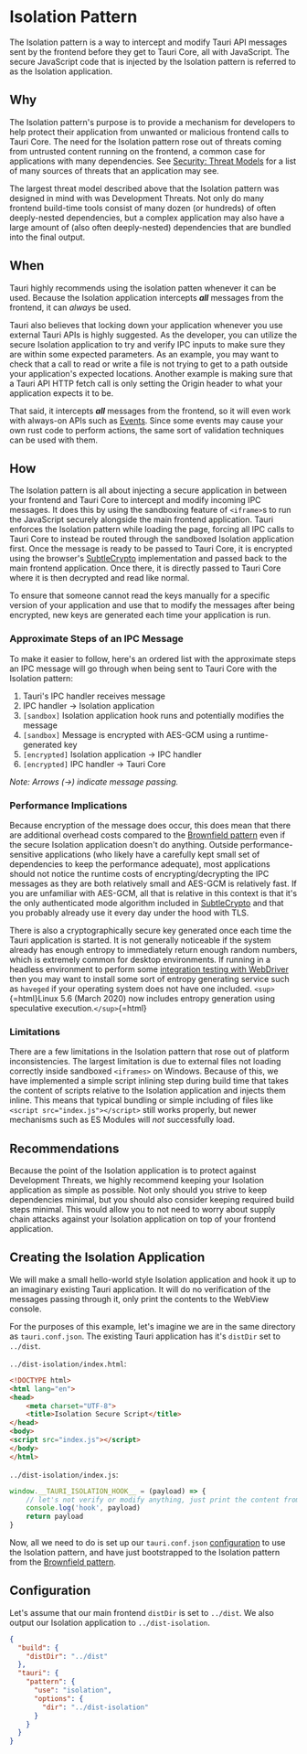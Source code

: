 # Isolation Pattern

The Isolation pattern is a way to intercept and modify Tauri API messages sent by the frontend before they get to Tauri
Core, all with JavaScript. The secure JavaScript code that is injected by the Isolation pattern is referred to as the
Isolation application.

## Why

The Isolation pattern's purpose is to provide a mechanism for developers to help protect their application from unwanted
or malicious frontend calls to Tauri Core. The need for the Isolation pattern rose out of threats coming from
untrusted content running on the frontend, a common case for applications with many dependencies. See
[Security: Threat Models] for a list of many sources of threats that an
application may see.

The largest threat model described above that the Isolation pattern was designed in mind with was Development Threats.
Not only do many frontend build-time tools consist of many dozen (or hundreds) of often deeply-nested dependencies, but
a complex application may also have a large amount of (also often deeply-nested) dependencies that are bundled into the
final output.

## When

Tauri highly recommends using the isolation patten whenever it can be used. Because the Isolation application intercepts
***all*** messages from the frontend, it can *always* be used.

Tauri also believes that locking down your application whenever you use external Tauri APIs is highly suggested.
As the developer, you can utilize the secure Isolation application to try and verify IPC inputs to make sure they are
within some expected parameters. As an example, you may want to check that a call to read or write a file is not trying
to get to a path outside your application's expected locations. Another example is making sure that a Tauri API HTTP
fetch call is only setting the Origin header to what your application expects it to be.

That said, it intercepts ***all*** messages from the frontend, so it will even work with always-on APIs such as
[Events]. Since some events may cause your own rust code to perform actions, the same sort of
validation techniques can be used with them.

## How

The Isolation pattern is all about injecting a secure application in between your frontend and Tauri Core to intercept
and modify incoming IPC messages. It does this by using the sandboxing feature of `<iframe>`s
to run the JavaScript securely alongside the main frontend application. Tauri enforces the Isolation pattern
while loading the page, forcing all IPC calls to Tauri Core to instead be routed through the sandboxed Isolation
application first. Once the message is ready to be passed to Tauri Core, it is encrypted using the browser's
[SubtleCrypto] implementation and passed back to the main
frontend application. Once there, it is directly passed to Tauri Core where it is then decrypted and read like normal.

To ensure that someone cannot read the keys manually for a specific version of your application and use that to modify
the messages after being encrypted, new keys are generated each time your application is run.

### Approximate Steps of an IPC Message

To make it easier to follow, here's an ordered list with the approximate steps an IPC message will go through when being
sent to Tauri Core with the Isolation pattern:

1.  Tauri's IPC handler receives message
2.  IPC handler -\> Isolation application
3.  `[sandbox]` Isolation application hook runs and potentially modifies the message
4.  `[sandbox]` Message is encrypted with AES-GCM using a runtime-generated key
5.  `[encrypted]` Isolation application -\> IPC handler
6.  `[encrypted]` IPC handler -\> Tauri Core

*Note: Arrows (-\>) indicate message passing.*

### Performance Implications

Because encryption of the message does occur, this does mean that there are additional overhead costs compared to the
[Brownfield pattern] even if the secure Isolation application doesn't do anything. Outside
performance-sensitive applications (who likely have a carefully kept small set of dependencies to keep the performance
adequate), most applications should not notice the runtime costs of encrypting/decrypting the IPC messages as they are
both relatively small and AES-GCM is relatively fast. If you are unfamiliar with AES-GCM, all that is relative in this
context is that it's the only authenticated mode algorithm included
in [SubtleCrypto]
and that you probably already use it every day under the hood with TLS.

There is also a cryptographically secure key generated once each time the Tauri application is started. It is not
generally noticeable if the system already has enough entropy to immediately return enough random numbers, which is
extremely common for desktop environments. If running in a headless environment to perform
some [integration testing with WebDriver]
then you may want to install some sort of entropy generating service such as `haveged` if your operating system does not
have one included. `<sup>`{=html}Linux 5.6 (March 2020) now includes entropy generation using speculative execution.`</sup>`{=html}

### Limitations

There are a few limitations in the Isolation pattern that rose out of platform inconsistencies. The largest limitation
is due to external files not loading correctly inside sandboxed `<iframes>` on Windows. Because of this, we have
implemented a simple script inlining step during build time that takes the content of scripts relative to the
Isolation application and injects them inline. This means that typical bundling or simple including of files like
`<script src="index.js"></script>` still works properly, but newer mechanisms such as ES Modules will *not* successfully
load.

## Recommendations

Because the point of the Isolation application is to protect against Development Threats, we highly recommend keeping
your Isolation application as simple as possible. Not only should you strive to keep dependencies minimal, but you
should also consider keeping required build steps minimal. This would allow you to
not need to worry about supply chain attacks against your Isolation application on top of your frontend application.

## Creating the Isolation Application

We will make a small hello-world style Isolation application and hook it up to an imaginary existing Tauri application.
It will do no verification of the messages passing through it, only print the contents to the WebView console.

For the purposes of this example, let's imagine we are in the same directory as `tauri.conf.json`. The existing Tauri
application has it's `distDir` set to `../dist`.

`../dist-isolation/index.html`:

```html
<!DOCTYPE html>
<html lang="en">
<head>
    <meta charset="UTF-8">
    <title>Isolation Secure Script</title>
</head>
<body>
<script src="index.js"></script>
</body>
</html>
```

`../dist-isolation/index.js`:

```js
window.__TAURI_ISOLATION_HOOK__ = (payload) => {
    // let's not verify or modify anything, just print the content from the hook
    console.log('hook', payload)
    return payload
}
```

Now, all we need to do is set up our `tauri.conf.json` [configuration] to use the Isolation pattern, and
have just bootstrapped to the Isolation pattern from the [Brownfield pattern].

## Configuration

Let's assume that our main frontend `distDir` is set to `../dist`. We also output our Isolation application to
`../dist-isolation`.

```json
{
  "build": {
    "distDir": "../dist"
  },
  "tauri": {
    "pattern": {
      "use": "isolation",
      "options": {
        "dir": "../dist-isolation"
      }
    }
  }
}
```

[Security: Threat Models]: ../../development/Security.md#threat-models
[Events]: ../../guides/events.md
[SubtleCrypto]: https://developer.mozilla.org/en-US/docs/Web/API/SubtleCrypto
[Brownfield pattern]: ./brownfield.md
[integration testing with WebDriver]: ../../testing/Webdriver/README.md
[configuration]: #configuration